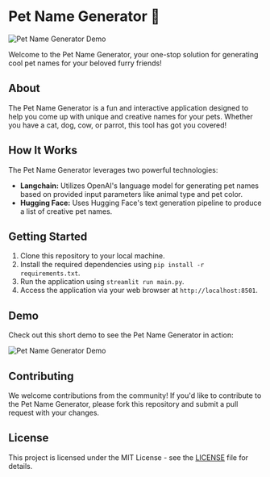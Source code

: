 # Pet Name Generator 🐾

![Pet Name Generator Demo](https://github.com/aayushpandey8000/Pet_Name_Generator/blob/main/pet/pet_gif.gif)

Welcome to the Pet Name Generator, your one-stop solution for generating cool pet names for your beloved furry friends!

## About

The Pet Name Generator is a fun and interactive application designed to help you come up with unique and creative names for your pets. Whether you have a cat, dog, cow, or parrot, this tool has got you covered!

## How It Works

The Pet Name Generator leverages two powerful technologies:

- **Langchain:** Utilizes OpenAI's language model for generating pet names based on provided input parameters like animal type and pet color.
- **Hugging Face:** Uses Hugging Face's text generation pipeline to produce a list of creative pet names.

## Getting Started

1. Clone this repository to your local machine.
2. Install the required dependencies using `pip install -r requirements.txt`.
3. Run the application using `streamlit run main.py`.
4. Access the application via your web browser at `http://localhost:8501`.

## Demo

Check out this short demo to see the Pet Name Generator in action:

![Pet Name Generator Demo](https://github.com/aayushpandey8000/Pet_Name_Generator/blob/main/pet/pet_gif.gif)

## Contributing

We welcome contributions from the community! If you'd like to contribute to the Pet Name Generator, please fork this repository and submit a pull request with your changes.


## License

This project is licensed under the MIT License - see the [LICENSE](LICENSE) file for details.
